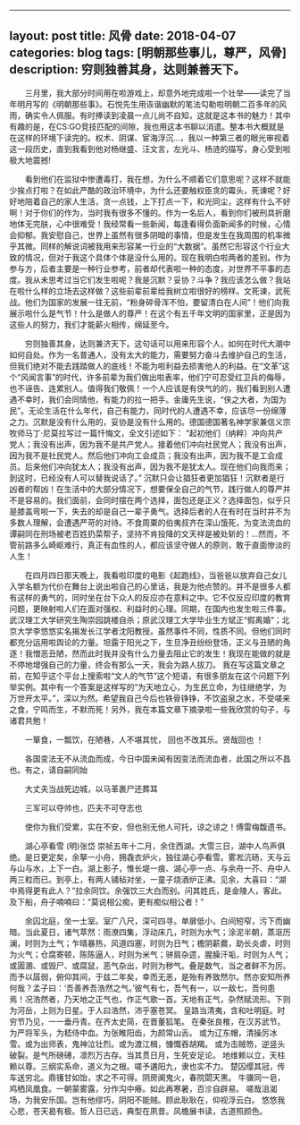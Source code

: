 
---
layout: post
title: 风骨
date: 2018-04-07
categories: blog
tags: [明朝那些事儿，尊严，风骨] 
description: 穷则独善其身，达则兼善天下。
--- 


&emsp;&emsp;三月里，我大部分时间用在啦游戏上，却意外地完成啦一个壮举——读完了当年明月写的《明朝那些事》。石悦先生用诙谐幽默的笔法勾勒啦明朝二百多年的风雨，确实令人佩服。有时捧读到凌晨一点儿尚不自知，这就是这本书的魅力！其中有趣的是，在CS:GO竞技匹配的间隙，我也用这本书聊以消遣。整本书大概就是在这样的环境下读完的。权术、阴谋、宦海浮沉...，我以一种第三者的眼光审视着这一段历史，直到我看到他对杨继盛、汪文言，左光斗、杨涟的描写，身心受到啦极大地震撼!


&emsp;&emsp;看到他们在监狱中惨遭毒打，我在想，为什么不顺着它们意思呢？这样不就能少挨点打啦？在如此严酷的政治环境中，为什么还要触权臣贪的霉头，死谏呢？好好地陪着自己的家人生活，贪一点钱，上下打点一下，和光同尘，这样有什么不好啊！对于你们的作为，当时我有很多不懂的。作为一名后人，看到你们被刑具折磨地体无完肤，心中很难受！我经常看一些新闻，每逢看得负面新闻多的时候，心情会抑郁。我安慰自己，世界上虽然有很多阴暗的事情，但是发生在我周围的机率微乎其微。同样的解说词被我用来形容某一行业的“大数据”。虽然它形容这个行业大致的情况，但对于我这个具体个体是没什么用的。现在我明白啦两者的差别。作为参与方，后者主要是一种行业参考，前者却代表啦一种的态度，对世界不平事的态度。我从未思考过当它们发生啦呢？我是沉默？妥协？斗争？我应该怎么做？我站在啦什么样的立场去这样做？这些前辈前辈给我树立啦很好的榜样。文死谏，武死战。他们为国家的发展一往无前，“粉身碎骨浑不怕，要留清白在人间”！他们向我展示啦什么是气节！什么是做人的尊严！在这个有五千年文明的国家里，正是因为这些人的努力，我们才能薪火相传，绵延至今。


&emsp;&emsp;穷则独善其身，达则兼济天下。这句话可以用来形容个人，如何在时代大潮中如何自处。作为一名普通人，没有太大的能力，需要努力奋斗去维护自己的生活，但我们绝对不能去践踏做人的底线！不能为啦利益去损害他人的利益。在“文革”这个“风闻言事”的时代，许多前辈为我们做出啦表率，他们宁可忍受红卫兵的侮辱，也不诬告、连累别人。值得我们敬佩！一个人应该是有侠气的的，我们看到别人遭遇不幸时，我们会同情他，有能力的拉一把手。金庸先生说，“侠之大者，为国为民”。无论生活在什么年代，自己有能力，同时代的人遭遇不幸，应该尽一份绵薄之力。沉默是没有什么用的，妥协是没有什么用的。德国德国著名神学家兼信义宗牧师马丁·尼莫拉写过一篇忏悔文，全文引述如下：
“起初他们（纳粹）冲向共产党人；我没有出声，因为我不是共产党人。接着他们冲向社民党人；我没有出声，因为我不是社民党人。然后他们冲向工会成员；我没有出声，因为我不是工会成员。后来他们冲向犹太人；我没有出声，因为我不是犹太人。现在他们向我而来；到这时，已经没有人可以替我说话了。”
沉默只会让猖狂者更加猖狂！沉默者是行凶者的帮凶！在生活中的大部分情况下，想要保全自己的气节，践行做人的尊严并不是容易的。我们面前，会同时摆在两个选择，面包还是正义？选择面包，似乎只是膝盖弯啦一下，失去的却是自己一辈子勇气。选择后者的人在有时在当时并不为多数人理解，会遭遇严苛的对待。不食周粟的伯夷叔齐在深山饿死，为变法流血的谭嗣同在刑场被老百姓扔菜帮子，坚持不肯投降的文天祥是被处斩的！...然而，不管前路多么崎岖难行，真正有血性的人，都应该坚守做人的原则，敢于直面惨淡的人生！


&emsp;&emsp;在四月四日那天晚上，我看啦印度的电影《起跑线》，当爸爸以放弃自己女儿入学名额为代价在舞台上说出啦自己的心里话，我是为他点赞的。并不是很多人都有这样的勇气的，同时坐在台下众人的反应亦在意料之中。它不仅反应印度的教育问题，更映射啦人们在面对强权、利益时的心理。同期，在国内也发生啦三件事。武汉理工大学研究生陶崇园跳楼自杀；原武汉理工大学毕业生方斌正“假离婚”；北京大学李悠悠实名揭发长江学者沈阳教授。虽然事件不同，性质不同。但他们同时都充分运用啦舆论的力量。坦露于阳光之下，生旦净丑纷纷登场，正义与丑陋的角逐！我憎恶丑陋，然而此时我并没有什么力量去阻止它的发生！我现在能做的就是不停地增强自己的力量，终会有那么一天，我会为路人拔刀。
我在写这篇文章之前，在知乎这个平台上搜索啦“文人的气节”这个短语，有很多朋友在这个问题下列举实例。其中有一个答案是这样写的“为天地立心，为生民立命，为往继绝学，为万世开太平。”，深以为然。希望我自己今后也铁骨铮铮，不饮盗泉之水，不受嗟来之食，宁鸣而生，不默而死！另外，我在本篇文章下摘录啦一些我欣赏的句子，与诸君共勉！

&emsp;&emsp;一箪食，一瓢饮，在陋巷，人不堪其忧， 回也不改其乐。贤哉回也
！

&emsp;&emsp;各国变法无不从流血而成，今日中国未闻有因变法而流血者，此国之所以不昌也。有之，请自嗣同始

&emsp;&emsp;大丈夫当战死边城，以马革裹尸还葬耳

&emsp;&emsp;三军可以夺帅也，匹夫不可夺志也

&emsp;&emsp;使你为我们受累，实在不安，但也别无他人可托，谅之谅之！傅雷梅馥遗书。

&emsp;&emsp;湖心亭看雪
(明)张岱
崇祯五年十二月，余住西湖。大雪三日，湖中人鸟声俱绝。是日更定矣，余拏一小舟，拥毳衣炉火，独往湖心亭看雪。雾凇沆砀，天与云与山与水，上下一白。湖上影子，惟长堤一痕、湖心亭一点、与余舟一芥、舟中人两三粒而已。到亭上，有两人铺毡对坐，一童子烧酒炉正沸。见余，大喜曰：“湖中焉得更有此人？”拉余同饮。余强饮三大白而别。问其姓氏，是金陵人，客此。及下船，舟子喃喃曰：“莫说相公痴，更有痴似相公者！”

&emsp;&emsp;余囚北庭，坐一土室。室广八尺，深可四寻。单扉低小，白间短窄，污下而幽暗。当此夏日，诸气萃然：雨潦四集，浮动床几，时则为水气；涂泥半朝，蒸沤历澜，时则为土气；乍晴暴热，风道四塞，时则为日气；檐阴薪爨，助长炎虐，时则为火气；仓腐寄顿，陈陈逼人，时则为米气；骈肩杂遝，腥臊汗垢，时则为人气；或圊溷、或毁尸、或腐鼠，恶气杂出，时则为秽气。叠是数气，当之者鲜不为厉。而予以孱弱，俯仰其间，于兹二年矣，幸而无恙，是殆有养致然尔。然亦安知所养何哉？孟子曰：‘吾善养吾浩然之气。’彼气有七，吾气有一，以一敌七，吾何患焉！况浩然者，乃天地之正气也，作正气歌一首。天地有正气，杂然赋流形。下则为河岳，上则为日星。于人曰浩然，沛乎塞苍冥。
皇路当清夷，含和吐明庭。时穷节乃见，一一垂丹青。在齐太史简，在晋董狐笔。
在秦张良椎，在汉苏武节。为严将军头，为嵇侍中血。为张睢阳齿，为颜常山舌。
或为辽东帽，清操厉冰雪。或为出师表，鬼神泣壮烈。或为渡江楫，慷慨吞胡羯。
或为击贼笏，逆竖头破裂。是气所磅礡，凛烈万古存。当其贯日月，生死安足论。
地维赖以立，天柱赖以尊。三纲实系命，道义为之根。嗟予遘阳九，隶也实不力。
楚囚缨其冠，传车送穷北。鼎镬甘如饴，求之不可得。阴房阒鬼火，春院閟天黑。
牛骥同一皂，鸡栖凤凰食。一朝蒙雾露，分作沟中瘠。如此再寒暑，百沴自辟易。
嗟哉沮洳场，为我安乐国。岂有他缪巧，阴阳不能贼。顾此耿耿在，仰视浮云白。
悠悠我心悲，苍天曷有极。哲人日已远，典型在夙昔。风檐展书读，古道照颜色。
